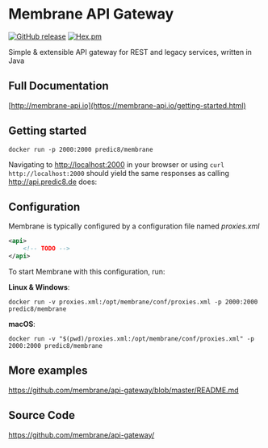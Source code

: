 # Membrane API Gateway
[![GitHub release](https://img.shields.io/github/release/membrane/service-proxy.svg)](https://github.com/membrane/api-gateway/releases/latest)
[![Hex.pm](https://img.shields.io/hexpm/l/plug.svg)](https://raw.githubusercontent.com/membrane/api-gateway/master/distribution/router/LICENSE.txt)

Simple & extensible API gateway for REST and legacy services, written in Java

## Full Documentation

[http://membrane-api.io](https://membrane-api.io/getting-started.html)

## Getting started

```
docker run -p 2000:2000 predic8/membrane
```
Navigating to [http://localhost:2000](http://localhost:2000) in your browser or using `curl http://localhost:2000` should yield the same responses as calling http://api.predic8.de does:


## Configuration

Membrane is typically configured by a configuration file named *proxies.xml*

```xml
<api>
    <!-- TODO -->
</api>
```

To start Membrane with this configuration, run:

**Linux & Windows**:

```
docker run -v proxies.xml:/opt/membrane/conf/proxies.xml -p 2000:2000 predic8/membrane
```

**macOS**:

```
docker run -v "$(pwd)/proxies.xml:/opt/membrane/conf/proxies.xml" -p 2000:2000 predic8/membrane
```

## More examples

https://github.com/membrane/api-gateway/blob/master/README.md

## Source Code

https://github.com/membrane/api-gateway/
